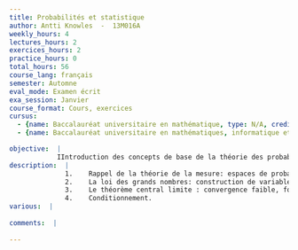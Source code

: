 ```yaml
---
title: Probabilités et statistique
author: Antti Knowles  -  13M016A
weekly_hours: 4
lectures_hours: 2
exercices_hours: 2
practice_hours: 0
total_hours: 56
course_lang: français
semester: Automne
eval_mode: Examen écrit
exa_session: Janvier
course_format: Cours, exercices
cursus:
  - {name: Baccalauréat universitaire en mathématique, type: N/A, credits: 6}
  - {name: Baccalauréat universitaire en mathématiques, informatique et sciences numériques, type: N/A, credits: 5}

objective:  |
            IIntroduction des concepts de base de la théorie des probabilités: espaces de probabilité, évènements, mesures de probabilité, indépendance, variables aléatoires, lois des grands nombres, convergence de séries aléatoires, convergence faible, fonctions caractéristiques, le théorème central limite, conditionnement.
description:  |
              1.	Rappel de la théorie de la mesure: espaces de probabilité, variables aléatoires, espérance, indépendance.
              2.	La loi des grands nombres: construction de variables indépendantes, les lemmes de Borel-Cantelli, convergence de séries aléatoires, les lois faible et forte des grands nombres.
              3.	Le théorème central limite : convergence faible, fonctions caractéristiques, le théorème central limite, processus de Poisson.
              4.	Conditionnement.
various:  |
          
comments:  |
           
---
```

